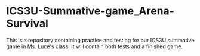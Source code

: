 # ICS3U-Summative-game_Arena-Survival
This is a repository containing practice and testing for our ICS3U summative game in Ms. Luce's class. It will contain both tests and a finished game.
